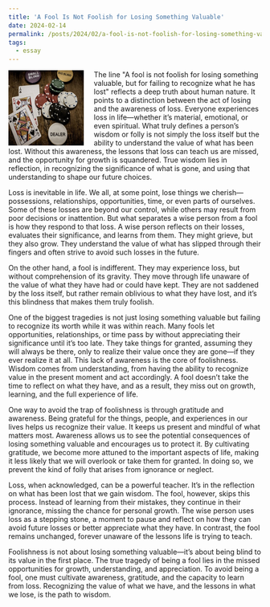 ```yaml
---
title: 'A Fool Is Not Foolish for Losing Something Valuable'
date: 2024-02-14
permalink: /posts/2024/02/a-fool-is-not-foolish-for-losing-something-valuable/
tags:
  - essay
---
```


<img width="150" alt="four leaf clover" src="/images/posts/a-fool-is-not-foolish-for-losing-something-valuable.png" style="float: left; margin-right: 20px;" /> The line "A fool is not foolish for losing something valuable, but for failing to recognize what he has lost" reflects a deep truth about human nature. It points to a distinction between the act of losing and the awareness of loss. Everyone experiences loss in life—whether it’s material, emotional, or even spiritual. What truly defines a person’s wisdom or folly is not simply the loss itself but the ability to understand the value of what has been lost. Without this awareness, the lessons that loss can teach us are missed, and the opportunity for growth is squandered. True wisdom lies in reflection, in recognizing the significance of what is gone, and using that understanding to shape our future choices.

Loss is inevitable in life. We all, at some point, lose things we cherish—possessions, relationships, opportunities, time, or even parts of ourselves. Some of these losses are beyond our control, while others may result from poor decisions or inattention. But what separates a wise person from a fool is how they respond to that loss. A wise person reflects on their losses, evaluates their significance, and learns from them. They might grieve, but they also grow. They understand the value of what has slipped through their fingers and often strive to avoid such losses in the future.

On the other hand, a fool is indifferent. They may experience loss, but without comprehension of its gravity. They move through life unaware of the value of what they have had or could have kept. They are not saddened by the loss itself, but rather remain oblivious to what they have lost, and it’s this blindness that makes them truly foolish.

One of the biggest tragedies is not just losing something valuable but failing to recognize its worth while it was within reach. Many fools let opportunities, relationships, or time pass by without appreciating their significance until it’s too late. They take things for granted, assuming they will always be there, only to realize their value once they are gone—if they ever realize it at all. This lack of awareness is the core of foolishness. Wisdom comes from understanding, from having the ability to recognize value in the present moment and act accordingly. A fool doesn’t take the time to reflect on what they have, and as a result, they miss out on growth, learning, and the full experience of life.

One way to avoid the trap of foolishness is through gratitude and awareness. Being grateful for the things, people, and experiences in our lives helps us recognize their value. It keeps us present and mindful of what matters most. Awareness allows us to see the potential consequences of losing something valuable and encourages us to protect it. By cultivating gratitude, we become more attuned to the important aspects of life, making it less likely that we will overlook or take them for granted. In doing so, we prevent the kind of folly that arises from ignorance or neglect.

Loss, when acknowledged, can be a powerful teacher. It’s in the reflection on what has been lost that we gain wisdom. The fool, however, skips this process. Instead of learning from their mistakes, they continue in their ignorance, missing the chance for personal growth. The wise person uses loss as a stepping stone, a moment to pause and reflect on how they can avoid future losses or better appreciate what they have. In contrast, the fool remains unchanged, forever unaware of the lessons life is trying to teach.

Foolishness is not about losing something valuable—it’s about being blind to its value in the first place. The true tragedy of being a fool lies in the missed opportunities for growth, understanding, and appreciation. To avoid being a fool, one must cultivate awareness, gratitude, and the capacity to learn from loss. Recognizing the value of what we have, and the lessons in what we lose, is the path to wisdom.
